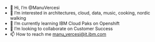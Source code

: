 - 👋 Hi, I’m @ManuVercesi
- 👀 I’m interested in architectures, cloud, data, music, cooking, nordic walking
- 🌱 I’m currently learning IBM Cloud Paks on Openshift
- 💞️ I’m looking to collaborate on Customer Success
- 📫 How to reach me manu_vercesi@it.ibm.com

<!---
ManuVercesi/ManuVercesi is a ✨ special ✨ repository because its `README.md` (this file) appears on your GitHub profile.
You can click the Preview link to take a look at your changes.
--->
